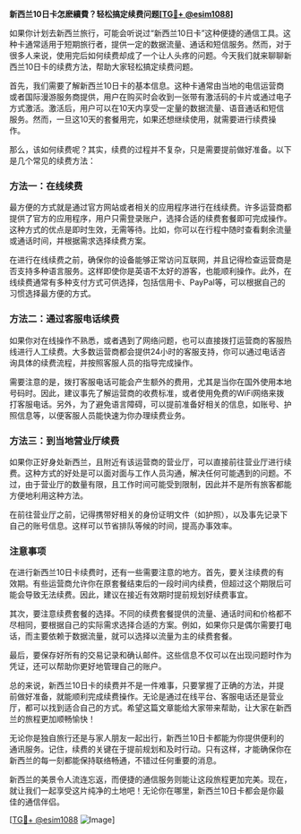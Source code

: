 **新西兰10日卡怎麽續費？轻松搞定续费问题[[TG💪+ @esim1088](https://t.me/s/esim1088)]**

如果你计划去新西兰旅行，可能会听说过“新西兰10日卡”这种便捷的通信工具。这种卡通常适用于短期旅行者，提供一定的数据流量、通话和短信服务。然而，对于很多人来说，使用完后如何续费却成了一个让人头疼的问题。今天我们就来聊聊新西兰10日卡的续费方法，帮助大家轻松搞定续费问题。

首先，我们需要了解新西兰10日卡的基本信息。这种卡通常由当地的电信运营商或者国际漫游服务商提供，用户在购买时会收到一张带有激活码的卡片或通过电子方式激活。激活后，用户可以在10天内享受一定量的数据流量、语音通话和短信服务。然而，一旦这10天的套餐用完，如果还想继续使用，就需要进行续费操作。

那么，该如何续费呢？其实，续费的过程并不复杂，只是需要提前做好准备。以下是几个常见的续费方法：

### 方法一：在线续费

最方便的方式就是通过官方网站或者相关的应用程序进行在线续费。许多运营商都提供了官方的应用程序，用户只需登录账户，选择合适的续费套餐即可完成操作。这种方式的优点是即时生效，无需等待。比如，你可以在行程中随时查看剩余流量或通话时间，并根据需求选择续费方案。

在进行在线续费之前，确保你的设备能够正常访问互联网，并且记得检查运营商是否支持多种语言服务。这样即使你是英语不太好的游客，也能顺利操作。此外，在线续费通常有多种支付方式可供选择，包括信用卡、PayPal等，可以根据自己的习惯选择最方便的方式。

### 方法二：通过客服电话续费

如果你对在线操作不熟悉，或者遇到了网络问题，也可以直接拨打运营商的客服热线进行人工续费。大多数运营商都会提供24小时的客服支持，你可以通过电话咨询具体的续费流程，并按照客服人员的指导完成操作。

需要注意的是，拨打客服电话可能会产生额外的费用，尤其是当你在国外使用本地号码时。因此，建议事先了解运营商的收费标准，或者使用免费的WiFi网络来拨打客服电话。另外，为了避免语言障碍，可以提前准备好相关的信息，如账号、护照信息等，以便客服人员能快速为你办理续费业务。

### 方法三：到当地营业厅续费

如果你正好身处新西兰，且附近有该运营商的营业厅，可以直接前往营业厅进行续费。这种方式的好处是可以面对面与工作人员沟通，解决任何可能遇到的问题。不过，由于营业厅的数量有限，且工作时间可能受到限制，因此并不是所有旅客都能方便地利用这种方法。

在前往营业厅之前，记得携带好相关的身份证明文件（如护照），以及事先记录下自己的账号信息。这样可以节省排队等候的时间，提高办事效率。

### 注意事项

在进行新西兰10日卡续费时，还有一些需要注意的地方。首先，要关注续费的有效期。有些运营商允许你在原套餐结束后的一段时间内续费，但超过这个期限后可能会导致无法续费。因此，建议在接近有效期时提前规划好续费事宜。

其次，要注意续费套餐的选择。不同的续费套餐提供的流量、通话时间和价格都不尽相同，要根据自己的实际需求选择合适的方案。例如，如果你只是偶尔需要打电话，而主要依赖于数据流量，就可以选择以流量为主的续费套餐。

最后，要保存好所有的交易记录和确认邮件。这些信息不仅可以在出现问题时作为凭证，还可以帮助你更好地管理自己的账户。

总的来说，新西兰10日卡的续费并不是一件难事，只要掌握了正确的方法，并提前做好准备，就能顺利完成续费操作。无论是通过在线平台、客服电话还是营业厅，都可以找到适合自己的方式。希望这篇文章能给大家带来帮助，让大家在新西兰的旅程更加顺畅愉快！

无论你是独自旅行还是与家人朋友一起出行，新西兰10日卡都能为你提供便利的通讯服务。记住，续费的关键在于提前规划和及时行动。只有这样，才能确保你在新西兰的每一刻都能保持联络畅通，不错过任何重要的消息。

新西兰的美景令人流连忘返，而便捷的通信服务则能让这段旅程更加完美。现在，就让我们一起享受这片纯净的土地吧！无论你在哪里，新西兰10日卡都会是你最佳的通信伴侣。

[[TG💪+ @esim1088](https://t.me/s/esim1088) ![Image](https://i.postimg.cc/4NQfJmqS/Snipaste-2025-05-13-00-14-12.png)]